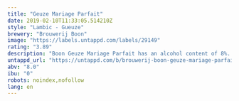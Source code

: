 ```yaml
---
title: "Geuze Mariage Parfait"
date: 2019-02-10T11:33:05.514210Z
style: "Lambic - Gueuze"
brewery: "Brouwerij Boon"
image: "https://labels.untappd.com/labels/29149"
rating: "3.89"
description: "Boon Geuze Mariage Parfait has an alcohol content of 8%. It consists of 95% mild lambic, aged at least three years and specially reserved for this purpose, and 5% young lambic. The latter provides the fermentable sugars and wild yeasts. After mixing in a vessel of 25,000 litres, the wort (unfermented mixture) is filtered and chilled. If we are bottling, we bring it back to fermentation temperature. The bottles are placed in a climate-controlled space for the secondary fermentation. This is followed by maturing at low temperature for at least 6 months. Want to know the bottling date? Simply subtract 20 years from the “best before” date! The soft, mildly sour berry taste, harmonises with the oak barrels’ aromas in which Geuze Mariage Parfait has ripen. The body speaks of vanilla followed by a bitter aftertaste of cloves that becomes increasingly intense. Sublime. "
untappd_url: "https://untappd.com/b/brouwerij-boon-geuze-mariage-parfait/29149"
abv: "8.0"
ibu: "0"
robots: noindex,nofollow
lang: en
---
```

